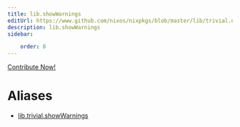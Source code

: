 ```yaml
---
title: lib.showWarnings
editUrl: https://www.github.com/nixos/nixpkgs/blob/master/lib/trivial.nix#L561C18
description: lib.showWarnings
sidebar:

    order: 8
---
```


<a href="https://www.github.com/nixos/nixpkgs/blob/master/lib/trivial.nix#L561C18">Contribute Now!</a>


# Aliases

- [lib.trivial.showWarnings](reference/lib/trivial/lib-trivial-showWarnings)


